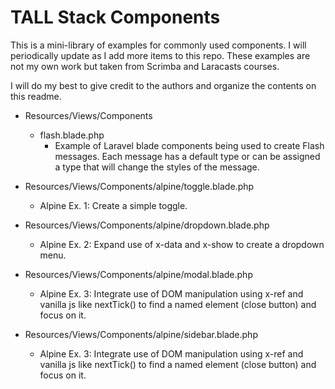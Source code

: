 # TALL Stack Components

This is a mini-library of examples for commonly used components. I will periodically update as I add more items to this repo. These examples are not my own work but taken from Scrimba and Laracasts courses. 

I will do my best to give credit to the authors and organize the contents on this readme. 

* Resources/Views/Components
    * flash.blade.php
        * Example of Laravel blade components being used to create Flash messages. Each message has a default type or can be assigned a type that will change the styles of the message.

* Resources/Views/Components/alpine/toggle.blade.php
    * Alpine Ex. 1: Create a simple toggle. 

* Resources/Views/Components/alpine/dropdown.blade.php
    * Alpine Ex. 2: Expand use of x-data and x-show to create a dropdown menu. 

* Resources/Views/Components/alpine/modal.blade.php
    * Alpine Ex. 3: Integrate use of DOM manipulation using x-ref and vanilla js like nextTick() to find a named element (close button) and focus on it.     

* Resources/Views/Components/alpine/sidebar.blade.php
    * Alpine Ex. 3: Integrate use of DOM manipulation using x-ref and vanilla js like nextTick() to find a named element (close button) and focus on it.  